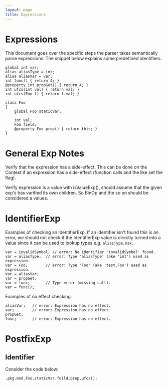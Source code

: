 ```yaml
---
layout: page
title: Expressions
---
```


# Expressions

This document goes over the specific steps the parser takes semantically parse
expressions. The snippet below explains some predefined identifiers.

    global int var;
    alias aliasType = int;
    alias aliasVar = var;
    int func() { return 4; }
    @property int propGet() { return 4; }
    int ufcs(int val) { return val; }
    int ufcs(Foo f) { return f.val; }

    class Foo
    {
    	global Foo staticVar;

    	int val;
    	Foo field;
    	@property Foo prop() { return this; }
    }

# General Exp Notes

Verify that the expression has a side-effect. This can be done on the Context
if an expression has a side-effect (function calls and the like set the flag).

Verify expression is a value with isValueExp(), should assume that the given
exp's has varified its own children. So BinOp and the so on should be
considered a values.

# IdentifierExp

Examples of checking an IdentifierExp. If an identifier isn't found this is an
error, we should not check if the IdentifierExp value is directly turned into a
value since it can be used to lookup types e.g. `aliasType.max`. 

    var = invalidSymbol; // error: No identifier 'invalidSymbol' found.
    var = aliasType;  // error: Type 'aliasType' (ake 'int') used as expression.
    var = Foo;        // error: Type 'Foo' (ake 'test.Foo') used as expression.
    var = aliasVar;
    var = propGet;
    var = func;       // Type error (missing call).
    var = func();

Examples of no effect checking.

    aliasVar;   // error: Expression has no effect.
    var;        // error: Expression has no effect.
    propGet;
    func;       // error: Expression has no effect.


# PostfixExp

## Identifier

Consider the code below:

    .pkg.mod.Foo.staticVar.feild.prop.ufcs();

